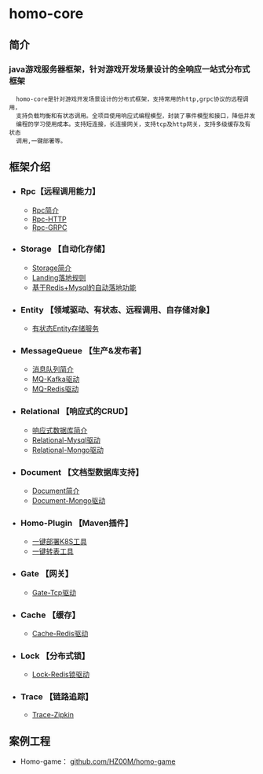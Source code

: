 # homo-core
## 简介

### java游戏服务器框架，针对游戏开发场景设计的全响应一站式分布式框架
```text
  homo-core是针对游戏开发场景设计的分布式框架，支持常用的http,grpc协议的远程调用，
  支持负载均衡和有状态调用。全项目使用响应式编程模型，封装了事件模型和接口，降低并发
  编程的学习使用成本。支持短连接，长连接网关，支持tcp及http网关，支持多级缓存及有状态
  调用,一键部署等。
```
## 框架介绍
- ### Rpc【远程调用能力】
  - [Rpc简介](docs/Rpc/Rpc概要介绍.md)
  - [Rpc-HTTP](docs/Rpc/基于Http的Rpc调用.md)
  - [Rpc-GRPC](docs/Rpc/基于Grpc的Rpc调用.md)
- ### Storage 【自动化存储】
  - [Storage简介](docs/Storage/Storage概要介绍.md)
  - [Landing落地规则](docs/Storage/Landing规则文档)
  - [基于Redis+Mysql的自动落地功能](docs/Storage/Redis_Mysql_Storage.md)
- ### Entity 【领域驱动、有状态、远程调用、自存储对象】
  - [有状态Entity存储服务](docs/Entity/有状态Entity服务.md)
- ### MessageQueue 【生产&发布者】
  - [消息队列简介](docs/消息队列/基于Kafka的消息队列.md)
  - [MQ-Kafka驱动](docs/消息队列/基于Kafka的消息队列.md)
  - [MQ-Redis驱动](docs/待定.md)
- ### Relational 【响应式的CRUD】
  - [响应式数据库简介](docs/响应式数据库/响应式数据库概要介绍.md)
  - [Relational-Mysql驱动](docs/响应式数据库/Mysql响应式数据库驱动.md)
  - [Relational-Mongo驱动](docs/待定.md)
- ### Document 【文档型数据库支持】
  - [Document简介](docs/Document/Document概要介绍.md)
  - [Document-Mongo驱动](docs/Document/Mongo驱动.md) 
- ### Homo-Plugin 【Maven插件】
  - [一键部署K8S工具](docs/插件/一键部署插件.md)
  - [一键转表工具](docs/插件/一键导表插件.md)
- ### Gate  【网关】
  - [Gate-Tcp驱动](docs/交互网关/网关设计使用文档.md)  
- ### Cache 【缓存】
  - [Cache-Redis驱动](docs/缓存/缓存驱动设计使用文档.md) 
- ### Lock 【分布式锁】
  - [Lock-Redis锁驱动](docs/分布式锁/分布式锁设计使用文档.md) 
- ### Trace 【链路追踪】
  - [Trace-Zipkin](docs/链路追踪/zipkin使用文档.md) 

## 案例工程
- Homo-game： [github.com/HZ00M/homo-game](https://github.com/HZ00M/homo-game)